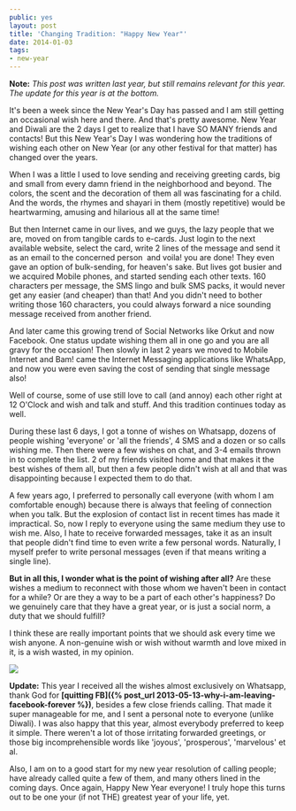 ```yaml
---
public: yes
layout: post
title: 'Changing Tradition: "Happy New Year"'
date: 2014-01-03
tags:
- new-year
---
```


**Note:** _This post was written last year, but still remains relevant for this year. The update for this year is at the bottom._ 


It's been a week since the New Year's Day has passed and I am still getting an occasional wish here and there. And that's pretty awesome. New Year and Diwali are the 2 days I get to realize that I have SO MANY friends and contacts! But this New Year's Day I was wondering how the traditions of wishing each other on New Year (or any other festival for that matter) has changed over the years. 

When I was a little I used to love sending and receiving greeting cards, big and small from every damn friend in the neighborhood and beyond. The colors, the scent and the decoration of them all was fascinating for a child. And the words, the rhymes and shayari in them (mostly repetitive) would be heartwarming, amusing and hilarious all at the same time!

But then Internet came in our lives, and we guys, the lazy people that we are, moved on from tangible cards to e-cards. Just login to the next available website, select the card, write 2 lines of the message and send it as an email to the concerned person  and voila! you are done! They even gave an option of bulk-sending, for heaven's sake.
But lives got busier and we acquired Mobile phones, and started sending each other texts. 160 characters per message, the SMS lingo and bulk SMS packs, it would never get any easier (and cheaper) than that! And you didn't need to bother writing those 160 characters, you could always forward a nice sounding message received from another friend. 

And later came this growing trend of Social Networks like Orkut and now Facebook. One status update wishing them all in one go and you are all gravy for the occasion! Then slowly in last 2 years we moved to Mobile Internet and Bam! came the Internet Messaging applications like WhatsApp, and now you were even saving the cost of sending that single message also! 


Well of course, some of use still love to call (and annoy) each other right at 12 O'Clock and wish and talk and stuff. And this tradition continues today as well.  

During these last 6 days, I got a tonne of wishes on Whatsapp, dozens of people wishing 'everyone' or 'all the friends', 4 SMS and a dozen or so calls wishing me. Then there were a few wishes on chat, and 3-4 emails thrown in to complete the list. 2 of my friends visited home and that makes it the best wishes of them all, but then a few people didn't wish at all and that was disappointing because I expected them to do that.

A few years ago, I preferred to personally call everyone (with whom I am comfortable enough) because there is always that feeling of connection when you talk. But the explosion of contact list in recent times has made it impractical. So, now I reply to everyone using the same medium they use to wish me. Also, I hate to receive forwarded messages, take it as an insult that people didn't find time to even write a few personal words. Naturally, I myself prefer to write personal messages (even if that means writing a single line). 


**But in all this, I wonder what is the point of wishing after all?** Are these wishes a medium to reconnect with those whom we haven't been in contact for a while? Or are they a way to be a part of each other's happiness? Do we genuinely care that they have a great year, or is just a social norm, a duty that we should fulfill?

I think these are really important points that we should ask every time we wish anyone. A non-genuine wish or wish without warmth and love mixed in it, is a wish wasted, in my opinion.

[![](http://1.bp.blogspot.com/-a2JACTGGQeQ/UsRzF4LdoNI/AAAAAAAADdM/JMBgrYyHNnc/s1600/media-20140101.jpg)](http://1.bp.blogspot.com/-a2JACTGGQeQ/UsRzF4LdoNI/AAAAAAAADdM/JMBgrYyHNnc/s1600/media-20140101.jpg)


**Update:** This year I received all the wishes almost exclusively on Whatsapp, thank God for **[quitting FB]({% post_url 2013-05-13-why-i-am-leaving-facebook-forever %})**, besides a few close friends calling. That made it super manageable for me, and I sent a personal note to everyone (unlike Diwali). I was also happy that this year, almost everybody preferred to keep it simple. There weren't a lot of those irritating forwarded greetings, or those big incomprehensible words like 'joyous', 'prosperous', 'marvelous' et al.

Also, I am on to a good start for my new year resolution of calling people; have already called quite a few of them, and many others lined in the coming days. Once again, Happy New Year everyone! I truly hope this turns out to be one your (if not THE) greatest year of your life, yet.
